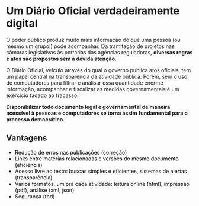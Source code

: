 ---
---

# Um Diário Oficial verdadeiramente digital
O poder público produz muito mais informação do que uma pessoa (ou
mesmo um grupo!) pode acompanhar. Da tramitação de projetos nas
câmaras legislativas às portarias das agências reguladoras, **diversas
regras e atos são propostos sem a devida atenção**.

O Diário Oficial, veículo através do qual o governo publica atos oficiais, 
tem um papel central na transparência da atividade pública. Porém, sem o uso de computadores 
para filtrar e analisar essa quantidade enorme informação, acompanhar e fiscalizar 
as medidas governamentais é um exercício fadado ao fracasso. 

**Disponibilizar todo documento legal e
governamental de maneira acessível à pessoas e computadores se torna
assim fundamental para o processo democrático.**


## Vantagens

- <span style="color:black"> Redução de erros nas publicações (correção)</span>
- <span style="color:black"> Links entre matérias relacionadas e versões do mesmo documento
  (eficiência) </span>
- <span style="color:black"> Acesso livre ao texto: buscas simples e eficientes, sistemas de
  alertas (transparência) </span>
- <span style="color:black"> Vários formatos, um pra cada atividade: leitura online (html), impressão (pdf), análise (xml, json) </span>
- <span style="color:black"> Segurança (tbd) </span>